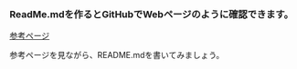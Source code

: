 ### ReadMe.mdを作るとGitHubでWebページのように確認できます。

[参考ページ](https://qiita.com/tbpgr/items/989c6badefff69377da7)

参考ページを見ながら、README.mdを書いてみましょう。
